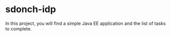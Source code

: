 # sdonch-idp
In this project, you will find a simple Java EE application and the list of tasks to complete.
